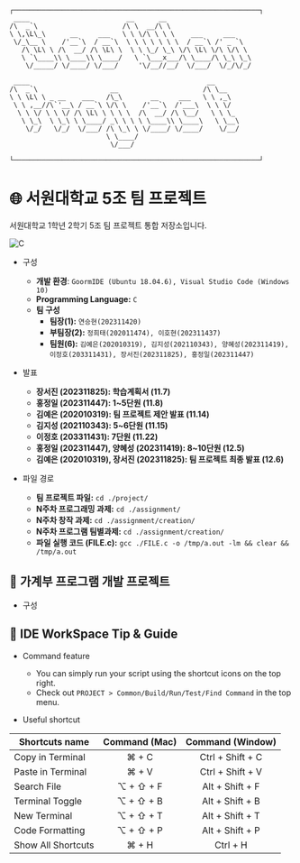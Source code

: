 ```
┌─────────────────────────────────────────────────────────────┐
 ____                        __      __                     
/\  _`\                     /\ \  __/\ \                    
\ \,\L\_\      __     ___   \ \ \/\ \ \ \    ___     ___    
 \/_\__ \    /'__`\  / __`\  \ \ \ \ \ \ \  / __`\ /' _ `\  
   /\ \L\ \ /\  __/ /\ \L\ \  \ \ \_/ \_\ \/\ \L\ \/\ \/\ \ 
   \ `\____\\ \____\\ \____/   \ `\___x___/\ \____/\ \_\ \_\
    \/_____/ \/____/ \/___/     '\/__//__/  \/___/  \/_/\/_/
                                                            
 ____                                            __      
/\  _`\                  __                     /\ \__   
\ \ \L\ \ _ __    ___   /\_\       __     ___   \ \ ,_\  
 \ \ ,__//\`'__\ / __`\ \/\ \    /'__`\  /'___\  \ \ \/  
  \ \ \/ \ \ \/ /\ \L\ \ \ \ \  /\  __/ /\ \__/   \ \ \_ 
   \ \_\  \ \_\ \ \____/ _\ \ \ \ \____\\ \____\   \ \__\
    \/_/   \/_/  \/___/ /\ \_\ \ \/____/ \/____/    \/__/
                        \ \____/                         
                         \/___/                          
                                                                          
└─────────────────────────────────────────────────────────────┘
```

# 🌐 서원대학교 5조 팀 프로젝트
서원대학교 1학년 2학기 5조 팀 프로젝트 통합 저장소입니다.
     
![C](https://img.shields.io/badge/-C-00599C?style=flat&logo=C&logoColor=white)
     
     
* 구성
	* **개발 환경**: `GoormIDE (Ubuntu 18.04.6), Visual Studio Code (Windows 10)`
	* **Programming Language:** `C`
	* **팀 구성**
		 * **팀장(1):** `연승현(202311420)`
  		 * **부팀장(2):** `정희태(202011474), 이호현(202311437)`
		 * **팀원(6):** `김예은(202010319), 김지성(202110343), 양혜성(202311419), 이정호(203311431), 장서진(202311825), 홍정일(202311447)`
         
* 발표
    * **장서진 (202311825): 학습계획서 (11.7)**
    * **홍정일 (202311447): 1~5단원 (11.8)**
    * **김예은 (202010319): 팀 프로젝트 제안 발표 (11.14)**
    * **김지성 (202110343): 5~6단원 (11.15)**
    * **이정호 (203311431): 7단원 (11.22)**
    * **홍정일 (202311447), 양혜성 (202311419): 8~10단원 (12.5)**
    * **김예은 (202010319), 장서진 (202311825): 팀 프로젝트 최종 발표 (12.6)**

* 파일 경로
    * **팀 프로젝트 파일:** `cd ./project/`
    * **N주차 프로그래밍 과제:** `cd ./assignment/`
    * **N주차 창작 과제:** `cd ./assignment/creation/`
    * **N주차 프로그램 팀별과제:** `cd ./assignment/creation/`
    * **파일 실행 코드 (FILE.c):** `gcc ./FILE.c -o /tmp/a.out -lm && clear && /tmp/a.out`
    
## 📝 가계부 프로그램 개발 프로젝트

* 구성

## 🔧 IDE WorkSpace Tip & Guide

* Command feature
	* You can simply run your script using the shortcut icons on the top right.
	* Check out `PROJECT > Common/Build/Run/Test/Find Command` in the top menu.
	

* Useful shortcut
	
| Shortcuts name     | Command (Mac) | Command (Window) |
| ------------------ | :-----------: | :--------------: |
| Copy in Terminal   | ⌘ + C         | Ctrl + Shift + C |
| Paste in Terminal  | ⌘ + V         | Ctrl + Shift + V |
| Search File        | ⌥ + ⇧ + F     | Alt + Shift + F  |
| Terminal Toggle    | ⌥ + ⇧ + B     | Alt + Shift + B  |
| New Terminal       | ⌥ + ⇧ + T     | Alt + Shift + T  |
| Code Formatting    | ⌥ + ⇧ + P     | Alt + Shift + P  |
| Show All Shortcuts | ⌘ + H         | Ctrl + H         |

